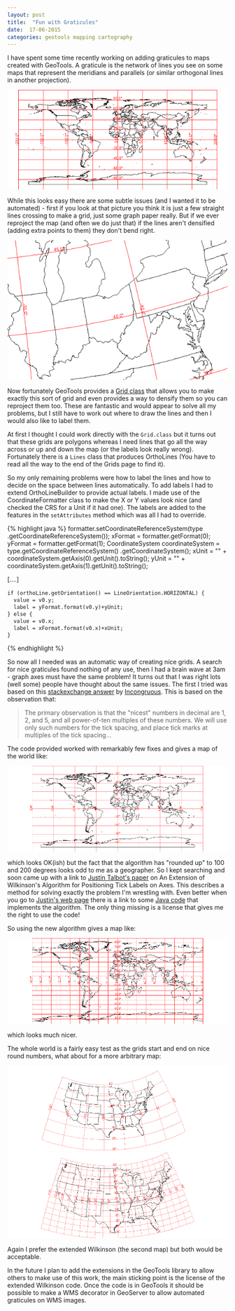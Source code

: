 ```yaml
---
layout: post
title:  "Fun with Graticules"
date:  17-06-2015
categories: geotools mapping cartography
---
```


I have spent some time recently working on adding graticules to maps created with GeoTools. A graticule is the network of lines you see on some maps that represent the meridians and parallels (or similar orthogonal lines in another projection). 

![The World](/images/world_graticule.png)

While this looks easy there are some subtle issues (and I wanted it to be automated) - first if you look at that picture you think it is just a few straight lines crossing to make a grid, just some graph paper really. But if we ever reproject the map (and often we do just that) if the lines aren't densified (adding extra points to them) they don't bend right. 

![Pennsylvania](/images/pennsylvania.png)

Now fortunately GeoTools provides a [Grid class](http://docs.geotools.org/latest/userguide/extension/grid.html) that allows you to make exactly this sort of grid and even provides a way to densify them so you can reproject them too.
These are fantastic and would appear to solve all my problems, but I still have to work out where to draw the lines and then I would also like to label them.

At first I thought I could work directly with the `Grid.class` but it turns out that these grids are polygons whereas I need lines that go all the way across or up and down the map (or the labels look really wrong). Fortunately there is a `Lines` class that produces OrthoLines (You have to read all the way to the end of the Grids page to find it). 

So my only remaining problems were how to label the lines and how to decide on the space between lines automatically. To add labels I had to extend OrthoLineBuilder to provide actual labels. I made use of the CoordinateFormatter class to make the X or Y values look nice (and checked the CRS for a Unit if it had one). 
The labels are added to the features in the `setAttributes` method which was all I had to override.

{% highlight java %}
  formatter.setCoordinateReferenceSystem(type
    .getCoordinateReferenceSystem());
  xFormat = formatter.getFormat(0);
  yFormat = formatter.getFormat(1);
  CoordinateSystem coordinateSystem = type.getCoordinateReferenceSystem()
    .getCoordinateSystem();
  xUnit = "" + coordinateSystem.getAxis(0).getUnit().toString();
  yUnit = "" + coordinateSystem.getAxis(1).getUnit().toString();

[....]

    if (orthoLine.getOrientation() == LineOrientation.HORIZONTAL) {
      value = v0.y;
      label = yFormat.format(v0.y)+yUnit;
    } else {
      value = v0.x;
      label = xFormat.format(v0.x)+xUnit;
    }
{% endhighlight %}


So now all I needed was an automatic way of creating nice grids. A search for nice graticules found nothing of any use, then I had a brain wave at 3am - graph axes must have the same problem! It turns out that I was right lots (well some) people have thought about the same issues. The first I tried was based on this [stackexchange answer](http://stackoverflow.com/questions/8506881/nice-label-algorithm-for-charts-with-minimum-ticks) by [Incongruous](http://stackoverflow.com/users/2347594/incongruous). This is based on the observation that:

>The primary observation is that the "nicest" numbers in decimal are 1, 2, and 5, and all power-of-ten multiples of these numbers. We will use only such numbers for the tick spacing, and place tick marks at multiples of the tick spacing...

The code provided worked with remarkably few fixes and gives a map of the world like:

![nice map of world](/images/world_graticule_lab.png) 

which looks OK(ish) but the fact that the algorithm has "rounded up" to 100 and 200 degrees looks odd to me as a geographer. So I kept searching and soon came up with a link to [Justin Talbot's paper](http://vis.stanford.edu/files/2010-TickLabels-InfoVis.pdf) on An Extension of Wilkinson's Algorithm for Positioning Tick Labels on Axes. This describes a method for solving exactly the problem I'm wrestling with.
Even better when you go to [Justin's web page](http://www.justintalbot.com/research/axis-labeling/) there is a link to some [Java code](http://www.justintalbot.com/wp-content/uploads/2010/07/AhmetJava2.zip) that implements the algorithm. The only thing missing is a license that gives me the right to use the code!

So using the new algorithm gives a map like:

![XWilkinson map of the world](/images/xwilkinson_graticule_labeled.png)

which looks much nicer. 

The whole world is a fairly easy test as the grids start and end on nice round numbers, what about for a more arbitrary map:

![Nice map of United States](/images/nice_states.png) ![XWilkinson map of United States](/images/xw_states.png)

Again I prefer the extended Wilkinson (the second map) but both would be acceptable.

In the future I plan to add the extensions in the GeoTools library to allow others to make use of this work, the main sticking point is the license of the extended Wilkinson code. Once the code is in GeoTools it should be possible to make a WMS decorator in GeoServer to allow automated graticules on WMS images.
